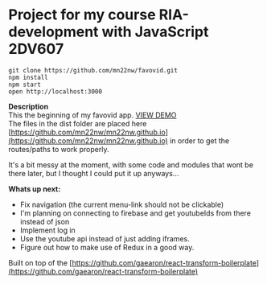 # Project for my course RIA-development with JavaScript  2DV607

```
git clone https://github.com/mn22nw/favovid.git
npm install
npm start
open http://localhost:3000
```
**Description**  
This the beginning of my favovid app.   [VIEW DEMO](http://mn22nw.github.io)     
The files in the dist folder are placed here [https://github.com/mn22nw/mn22nw.github.io](https://github.com/mn22nw/mn22nw.github.io) 
in order to get the routes/paths to work properly. 

It's a bit messy at the moment, with some code and modules that wont be there later, but I thought I could put it up anyways...

**Whats up next:**  

* Fix navigation (the current menu-link should not be clickable)
* I'm planning on connecting to firebase and get youtubeIds from there instead of json
* Implement log in 
* Use the youtube api instead of just adding iframes. 
* Figure out how to make use of Redux in a good way.



Built on top of the [https://github.com/gaearon/react-transform-boilerplate](https://github.com/gaearon/react-transform-boilerplate)


